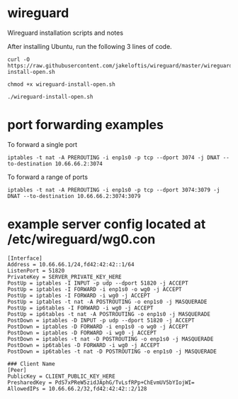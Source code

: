# wireguard <br /> 
Wireguard installation scripts and notes <br /> 

After installing Ubuntu, run the following 3 lines of code.
```
curl -O https://raw.githubusercontent.com/jakeloftis/wireguard/master/wireguard-install-open.sh
```
```
chmod +x wireguard-install-open.sh
```
```
./wireguard-install-open.sh
```
# port forwarding examples <br />
To forward a single port
```
iptables -t nat -A PREROUTING -i enp1s0 -p tcp --dport 3074 -j DNAT --to-destination 10.66.66.2:3074
```
To forward a range of ports
```
iptables -t nat -A PREROUTING -i enp1s0 -p tcp --dport 3074:3079 -j DNAT --to-destination 10.66.66.2:3074:3079
```
# example server config located at /etc/wireguard/wg0.con
```
[Interface]
Address = 10.66.66.1/24,fd42:42:42::1/64
ListenPort = 51820
PrivateKey = SERVER_PRIVATE_KEY_HERE
PostUp = iptables -I INPUT -p udp --dport 51820 -j ACCEPT
PostUp = iptables -I FORWARD -i enp1s0 -o wg0 -j ACCEPT
PostUp = iptables -I FORWARD -i wg0 -j ACCEPT
PostUp = iptables -t nat -A POSTROUTING -o enp1s0 -j MASQUERADE
PostUp = ip6tables -I FORWARD -i wg0 -j ACCEPT
PostUp = ip6tables -t nat -A POSTROUTING -o enp1s0 -j MASQUERADE
PostDown = iptables -D INPUT -p udp --dport 51820 -j ACCEPT
PostDown = iptables -D FORWARD -i enp1s0 -o wg0 -j ACCEPT
PostDown = iptables -D FORWARD -i wg0 -j ACCEPT
PostDown = iptables -t nat -D POSTROUTING -o enp1s0 -j MASQUERADE
PostDown = ip6tables -D FORWARD -i wg0 -j ACCEPT
PostDown = ip6tables -t nat -D POSTROUTING -o enp1s0 -j MASQUERADE

### Client Name
[Peer]
PublicKey = CLIENT_PUBLIC_KEY_HERE
PresharedKey = PdS7xPReW5zidJAphG/TvLsfRPp+ChEvmUV5bYIojWI=
AllowedIPs = 10.66.66.2/32,fd42:42:42::2/128
```
